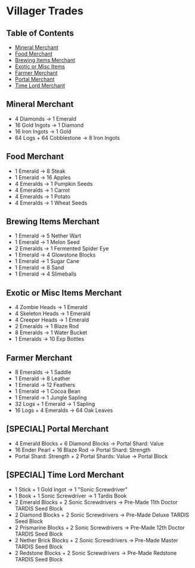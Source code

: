 # Villager Trades

## Table of Contents

- [Mineral Merchant](#mineral-merchant)
- [Food Merchant](#food-merchant)
- [Brewing Items Merchant](#brewing-items-merchant)
- [Exotic or Misc Items](#exotic-or-misc-items)
- [Farmer Merchant](#farmer-merchant)
- [Portal Merchant](#portal-merchant)
- [Time Lord Merchant](#time-lord-merchant)

## Mineral Merchant
- 4 Diamonds -> 1 Emerald
- 16 Gold Ingots -> 1 Diamond
- 16 Iron Ingots -> 1 Gold
- 64 Logs + 64 Cobblestone -> 8 Iron Ingots

## Food Merchant
- 1 Emerald -> 8 Steak
- 1 Emerald -> 16 Apples
- 4 Emeralds -> 1 Pumpkin Seeds
- 4 Emeralds -> 1 Carrot
- 4 Emeralds -> 1 Potato
- 4 Emeralds -> 1 Wheat Seeds

## Brewing Items Merchant
- 1 Emerald -> 5 Nether Wart
- 1 Emerald -> 1 Melon Seed
- 2 Emeralds -> 1 Fermented Spider Eye
- 1 Emerald -> 4 Glowstone Blocks
- 1 Emerald -> 1 Sugar Cane
- 1 Emerald -> 8 Sand
- 1 Emerald -> 4 Slimeballs

## Exotic or Misc Items Merchant
- 4 Zombie Heads -> 1 Emerald
- 4 Skeleton Heads -> 1 Emerald
- 4 Creeper Heads -> 1 Emerald
- 2 Emeralds -> 1 Blaze Rod
- 8 Emeralds -> 1 Water Bucket
- 1 Emeralds -> 10 Exp Bottles

## Farmer Merchant
- 8 Emeralds -> 1 Saddle
- 1 Emerald -> 8 Leather
- 1 Emerald -> 12 Feathers
- 1 Emerald -> 1 Cocoa Bean
- 1 Emerald -> 1 Jungle Sapling
- 32 Logs + 1 Emerald -> 1 Sapling
- 16 Logs + 4 Emeralds -> 64 Oak Leaves

## [SPECIAL] Portal Merchant 
- 4 Emerald Blocks + 6 Diamond Blocks -> Portal Shard: Value
- 16 Ender Pearl + 16 Blaze Rod -> Portal Shard: Strength
- Portal Shard: Strength + 2 Portal Shards: Value -> Portal Block

## [SPECIAL] Time Lord Merchant
- 1 Stick + 1 Gold Ingot -> 1 "Sonic Screwdriver"
- 1 Book + 1 Sonic Screwdriver -> 1 Tardis Book
- 2 Emerald Blocks + 2 Sonic Screwdrivers -> Pre-Made 11th Doctor TARDIS Seed Block
- 2 Diamond Blocks + 2 Sonic Screwdrivers -> Pre-Made Deluxe TARDIS Seed Block
- 2 Prismarine Blocks + 2 Sonic Screwdrivers -> Pre-Made 12th Doctor TARDIS Seed Block
- 2 Nether Brick Blocks + 2 Sonic Screwdrivers -> Pre-Made Master TARDIS Seed Block
- 2 Redstone Blocks + 2 Sonic Screwdrivers -> Pre-Made Redstone TARDIS Seed Block
